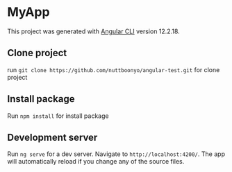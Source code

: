 # MyApp

This project was generated with [Angular CLI](https://github.com/angular/angular-cli) version 12.2.18.

## Clone project

run `git clone https://github.com/nuttboonyo/angular-test.git` for clone project

## Install package

Run `npm install` for install package

## Development server

Run `ng serve` for a dev server. Navigate to `http://localhost:4200/`. The app will automatically reload if you change any of the source files.
